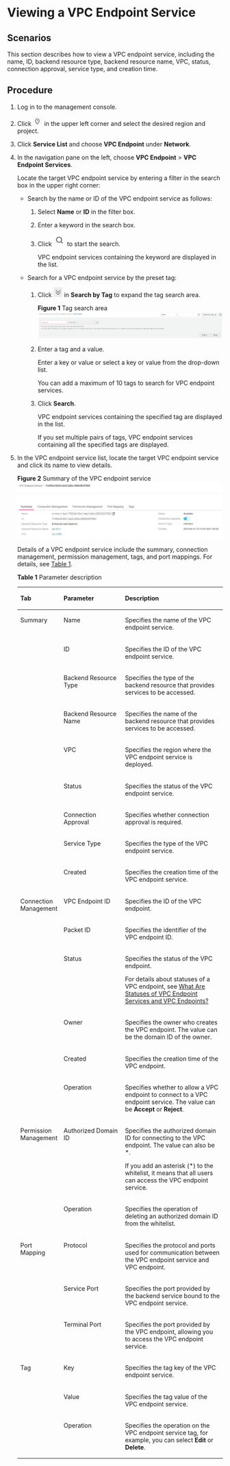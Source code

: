 # Viewing a VPC Endpoint Service<a name="vpcep_03_0102"></a>

## Scenarios<a name="section85216505244"></a>

This section describes how to view a VPC endpoint service, including the name, ID, backend resource type, backend resource name, VPC, status, connection approval, service type, and creation time.

## Procedure<a name="section15309424142016"></a>

1.  Log in to the management console.
2.  Click  ![](/vpcep/user-guide/figures/icon-region.png)  in the upper left corner and select the desired region and project.

1.  Click  **Service List**  and choose  **VPC Endpoint**  under  **Network**.
2.  In the navigation pane on the left, choose  **VPC Endpoint**  \>  **VPC Endpoint Services**.

    Locate the target VPC endpoint service by entering a filter in the search box in the upper right corner:

    -   Search by the name or ID of the VPC endpoint service as follows:
        1.  Select  **Name**  or  **ID**  in the filter box.
        2.  Enter a keyword in the search box.
        3.  Click  ![](/vpcep/user-guide/figures/icon-search.png)  to start the search.

            VPC endpoint services containing the keyword are displayed in the list.

    -   Search for a VPC endpoint service by the preset tag:
        1.  Click  ![](/vpcep/user-guide/figures/icon-tag-search.png)  in  **Search by Tag**  to expand the tag search area.

            **Figure  1**  Tag search area<a name="fig17552221133112"></a>  
            ![](/vpcep/user-guide/figures/tag-search-area.png "tag-search-area")

        2.  Enter a tag and a value.

            Enter a key or value or select a key or value from the drop-down list.

            You can add a maximum of 10 tags to search for VPC endpoint services.

        3.  Click  **Search**.

            VPC endpoint services containing the specified tag are displayed in the list.

            If you set multiple pairs of tags, VPC endpoint services containing all the specified tags are displayed.


3.  In the VPC endpoint service list, locate the target VPC endpoint service and click its name to view details.

    **Figure  2**  Summary of the VPC endpoint service<a name="fig148852011125319"></a>  
    ![](/vpcep/user-guide/figures/summary-of-the-vpc-endpoint-service-8.jpg "summary-of-the-vpc-endpoint-service-8")

    Details of a VPC endpoint service include the summary, connection management, permission management, tags, and port mappings. For details, see  [Table 1](#table11373229195910).

    **Table  1**  Parameter description

    <a name="table11373229195910"></a>
    <table><thead align="left"><tr id="row123731829185916"><th class="cellrowborder" valign="top" width="21.09%" id="mcps1.2.4.1.1"><p id="p884314912598"><a name="p884314912598"></a><a name="p884314912598"></a><strong id="b3366113318010"><a name="b3366113318010"></a><a name="b3366113318010"></a>Tab</strong></p>
    </th>
    <th class="cellrowborder" valign="top" width="29.849999999999998%" id="mcps1.2.4.1.2"><p id="p7373142911592"><a name="p7373142911592"></a><a name="p7373142911592"></a><strong id="b1589733417"><a name="b1589733417"></a><a name="b1589733417"></a>Parameter</strong></p>
    </th>
    <th class="cellrowborder" valign="top" width="49.059999999999995%" id="mcps1.2.4.1.3"><p id="p1037310293590"><a name="p1037310293590"></a><a name="p1037310293590"></a><strong id="b158167361039"><a name="b158167361039"></a><a name="b158167361039"></a>Description</strong></p>
    </th>
    </tr>
    </thead>
    <tbody><tr id="row6601518175912"><td class="cellrowborder" rowspan="9" valign="top" width="21.09%" headers="mcps1.2.4.1.1 "><p id="p1039151214278"><a name="p1039151214278"></a><a name="p1039151214278"></a>Summary</p>
    </td>
    <td class="cellrowborder" valign="top" width="29.849999999999998%" headers="mcps1.2.4.1.2 "><p id="p136021118205912"><a name="p136021118205912"></a><a name="p136021118205912"></a>Name</p>
    </td>
    <td class="cellrowborder" valign="top" width="49.059999999999995%" headers="mcps1.2.4.1.3 "><p id="p66023186590"><a name="p66023186590"></a><a name="p66023186590"></a>Specifies the name of the VPC endpoint service.</p>
    </td>
    </tr>
    <tr id="row6602718105914"><td class="cellrowborder" valign="top" headers="mcps1.2.4.1.1 "><p id="p360218189596"><a name="p360218189596"></a><a name="p360218189596"></a>ID</p>
    </td>
    <td class="cellrowborder" valign="top" headers="mcps1.2.4.1.2 "><p id="p6602141819595"><a name="p6602141819595"></a><a name="p6602141819595"></a>Specifies the ID of the VPC endpoint service.</p>
    </td>
    </tr>
    <tr id="row1660320181596"><td class="cellrowborder" valign="top" headers="mcps1.2.4.1.1 "><p id="p760319185599"><a name="p760319185599"></a><a name="p760319185599"></a>Backend Resource Type</p>
    </td>
    <td class="cellrowborder" valign="top" headers="mcps1.2.4.1.2 "><p id="p156038185594"><a name="p156038185594"></a><a name="p156038185594"></a>Specifies the type of the backend resource that provides services to be accessed.</p>
    </td>
    </tr>
    <tr id="row1260311185593"><td class="cellrowborder" valign="top" headers="mcps1.2.4.1.1 "><p id="p1160321818599"><a name="p1160321818599"></a><a name="p1160321818599"></a>Backend Resource Name</p>
    </td>
    <td class="cellrowborder" valign="top" headers="mcps1.2.4.1.2 "><p id="p6603118195917"><a name="p6603118195917"></a><a name="p6603118195917"></a>Specifies the name of the backend resource that provides services to be accessed.</p>
    </td>
    </tr>
    <tr id="row1603161817598"><td class="cellrowborder" valign="top" headers="mcps1.2.4.1.1 "><p id="p17603618185915"><a name="p17603618185915"></a><a name="p17603618185915"></a>VPC</p>
    </td>
    <td class="cellrowborder" valign="top" headers="mcps1.2.4.1.2 "><p id="p6603118115914"><a name="p6603118115914"></a><a name="p6603118115914"></a>Specifies the region where the VPC endpoint service is deployed.</p>
    </td>
    </tr>
    <tr id="row9659329903"><td class="cellrowborder" valign="top" headers="mcps1.2.4.1.1 "><p id="p36595295020"><a name="p36595295020"></a><a name="p36595295020"></a>Status</p>
    </td>
    <td class="cellrowborder" valign="top" headers="mcps1.2.4.1.2 "><p id="p365918293014"><a name="p365918293014"></a><a name="p365918293014"></a>Specifies the status of the VPC endpoint service.</p>
    </td>
    </tr>
    <tr id="row1465962910011"><td class="cellrowborder" valign="top" headers="mcps1.2.4.1.1 "><p id="p1965912291309"><a name="p1965912291309"></a><a name="p1965912291309"></a>Connection Approval</p>
    </td>
    <td class="cellrowborder" valign="top" headers="mcps1.2.4.1.2 "><p id="p1165915291105"><a name="p1165915291105"></a><a name="p1165915291105"></a>Specifies whether connection approval is required.</p>
    </td>
    </tr>
    <tr id="row1865942911010"><td class="cellrowborder" valign="top" headers="mcps1.2.4.1.1 "><p id="p12793443359"><a name="p12793443359"></a><a name="p12793443359"></a>Service Type</p>
    </td>
    <td class="cellrowborder" valign="top" headers="mcps1.2.4.1.2 "><p id="p206596291010"><a name="p206596291010"></a><a name="p206596291010"></a>Specifies the type of the VPC endpoint service.</p>
    </td>
    </tr>
    <tr id="row1665992916016"><td class="cellrowborder" valign="top" headers="mcps1.2.4.1.1 "><p id="p577414111355"><a name="p577414111355"></a><a name="p577414111355"></a>Created</p>
    </td>
    <td class="cellrowborder" valign="top" headers="mcps1.2.4.1.2 "><p id="p186591299014"><a name="p186591299014"></a><a name="p186591299014"></a>Specifies the creation time of the VPC endpoint service.</p>
    </td>
    </tr>
    <tr id="row1373142925914"><td class="cellrowborder" rowspan="6" valign="top" width="21.09%" headers="mcps1.2.4.1.1 "><p id="p2843209125918"><a name="p2843209125918"></a><a name="p2843209125918"></a>Connection Management</p>
    </td>
    <td class="cellrowborder" valign="top" width="29.849999999999998%" headers="mcps1.2.4.1.2 "><p id="p437313292597"><a name="p437313292597"></a><a name="p437313292597"></a>VPC Endpoint ID</p>
    </td>
    <td class="cellrowborder" valign="top" width="49.059999999999995%" headers="mcps1.2.4.1.3 "><p id="p1237342911592"><a name="p1237342911592"></a><a name="p1237342911592"></a>Specifies the ID of the VPC endpoint.</p>
    </td>
    </tr>
    <tr id="row1931215511014"><td class="cellrowborder" valign="top" headers="mcps1.2.4.1.1 "><p id="p73131155602"><a name="p73131155602"></a><a name="p73131155602"></a>Packet ID</p>
    </td>
    <td class="cellrowborder" valign="top" headers="mcps1.2.4.1.2 "><p id="p13313115516018"><a name="p13313115516018"></a><a name="p13313115516018"></a>Specifies the identifier of the VPC endpoint ID.</p>
    </td>
    </tr>
    <tr id="row1788517341318"><td class="cellrowborder" valign="top" headers="mcps1.2.4.1.1 "><p id="p1084733910114"><a name="p1084733910114"></a><a name="p1084733910114"></a>Status</p>
    </td>
    <td class="cellrowborder" valign="top" headers="mcps1.2.4.1.2 "><p id="p1290225213217"><a name="p1290225213217"></a><a name="p1290225213217"></a>Specifies the status of the VPC endpoint.</p>
    <p id="p188861834919"><a name="p188861834919"></a><a name="p188861834919"></a>For details about statuses of a VPC endpoint, see <a href="what-are-statuses-of-vpc-endpoint-services-and-vpc-endpoints.md">What Are Statuses of VPC Endpoint Services and VPC Endpoints?</a></p>
    </td>
    </tr>
    <tr id="row194731557216"><td class="cellrowborder" valign="top" headers="mcps1.2.4.1.1 "><p id="p1547314559217"><a name="p1547314559217"></a><a name="p1547314559217"></a>Owner</p>
    </td>
    <td class="cellrowborder" valign="top" headers="mcps1.2.4.1.2 "><p id="p1747319557218"><a name="p1747319557218"></a><a name="p1747319557218"></a>Specifies the owner who creates the VPC endpoint. The value can be the domain ID of the owner.</p>
    </td>
    </tr>
    <tr id="row148914485317"><td class="cellrowborder" valign="top" headers="mcps1.2.4.1.1 "><p id="p8890481319"><a name="p8890481319"></a><a name="p8890481319"></a>Created</p>
    </td>
    <td class="cellrowborder" valign="top" headers="mcps1.2.4.1.2 "><p id="p11902048934"><a name="p11902048934"></a><a name="p11902048934"></a>Specifies the creation time of the VPC endpoint.</p>
    </td>
    </tr>
    <tr id="row20920431747"><td class="cellrowborder" valign="top" headers="mcps1.2.4.1.1 "><p id="p109204312410"><a name="p109204312410"></a><a name="p109204312410"></a>Operation</p>
    </td>
    <td class="cellrowborder" valign="top" headers="mcps1.2.4.1.2 "><p id="p69207319419"><a name="p69207319419"></a><a name="p69207319419"></a>Specifies whether to allow a VPC endpoint to connect to a VPC endpoint service. The value can be <strong id="b101062711114"><a name="b101062711114"></a><a name="b101062711114"></a>Accept</strong> or <strong id="b297532916119"><a name="b297532916119"></a><a name="b297532916119"></a>Reject</strong>.</p>
    </td>
    </tr>
    <tr id="row491115378110"><td class="cellrowborder" rowspan="2" valign="top" width="21.09%" headers="mcps1.2.4.1.1 "><p id="p0325114917311"><a name="p0325114917311"></a><a name="p0325114917311"></a>Permission Management</p>
    </td>
    <td class="cellrowborder" valign="top" width="29.849999999999998%" headers="mcps1.2.4.1.2 "><p id="p2911037516"><a name="p2911037516"></a><a name="p2911037516"></a>Authorized Domain ID</p>
    </td>
    <td class="cellrowborder" valign="top" width="49.059999999999995%" headers="mcps1.2.4.1.3 "><p id="p6371115016133"><a name="p6371115016133"></a><a name="p6371115016133"></a>Specifies the authorized domain ID for connecting to the VPC endpoint. The value can also be *.</p>
    <p id="p391133715118"><a name="p391133715118"></a><a name="p391133715118"></a>If you add an asterisk (*) to the whitelist, it means that all users can access the VPC endpoint service.</p>
    </td>
    </tr>
    <tr id="row163028403116"><td class="cellrowborder" valign="top" headers="mcps1.2.4.1.1 "><p id="p103025404114"><a name="p103025404114"></a><a name="p103025404114"></a>Operation</p>
    </td>
    <td class="cellrowborder" valign="top" headers="mcps1.2.4.1.2 "><p id="p53021640214"><a name="p53021640214"></a><a name="p53021640214"></a>Specifies the operation of deleting an authorized domain ID from the whitelist.</p>
    </td>
    </tr>
    <tr id="row109693491717"><td class="cellrowborder" rowspan="3" valign="top" width="21.09%" headers="mcps1.2.4.1.1 "><p id="p10982151318418"><a name="p10982151318418"></a><a name="p10982151318418"></a>Port Mapping</p>
    <p id="p55792025162714"><a name="p55792025162714"></a><a name="p55792025162714"></a></p>
    </td>
    <td class="cellrowborder" valign="top" width="29.849999999999998%" headers="mcps1.2.4.1.2 "><p id="p139699494119"><a name="p139699494119"></a><a name="p139699494119"></a>Protocol</p>
    </td>
    <td class="cellrowborder" valign="top" width="49.059999999999995%" headers="mcps1.2.4.1.3 "><p id="p79691149615"><a name="p79691149615"></a><a name="p79691149615"></a>Specifies the protocol and ports used for communication between the VPC endpoint service and VPC endpoint.</p>
    </td>
    </tr>
    <tr id="row5121531413"><td class="cellrowborder" valign="top" headers="mcps1.2.4.1.1 "><p id="p153772013143615"><a name="p153772013143615"></a><a name="p153772013143615"></a>Service Port</p>
    </td>
    <td class="cellrowborder" valign="top" headers="mcps1.2.4.1.2 "><p id="p111310537120"><a name="p111310537120"></a><a name="p111310537120"></a>Specifies the port provided by the backend service bound to the VPC endpoint service.</p>
    </td>
    </tr>
    <tr id="row176299161224"><td class="cellrowborder" valign="top" headers="mcps1.2.4.1.1 "><p id="p16294169210"><a name="p16294169210"></a><a name="p16294169210"></a>Terminal Port</p>
    </td>
    <td class="cellrowborder" valign="top" headers="mcps1.2.4.1.2 "><p id="p6629161611211"><a name="p6629161611211"></a><a name="p6629161611211"></a>Specifies the port provided by the VPC endpoint, allowing you to access the VPC endpoint service.</p>
    </td>
    </tr>
    <tr id="row19273741417"><td class="cellrowborder" rowspan="3" valign="top" width="21.09%" headers="mcps1.2.4.1.1 "><p id="p8281976144"><a name="p8281976144"></a><a name="p8281976144"></a>Tag</p>
    </td>
    <td class="cellrowborder" valign="top" width="29.849999999999998%" headers="mcps1.2.4.1.2 "><p id="p142807191418"><a name="p142807191418"></a><a name="p142807191418"></a>Key</p>
    </td>
    <td class="cellrowborder" valign="top" width="49.059999999999995%" headers="mcps1.2.4.1.3 "><p id="p1963135561417"><a name="p1963135561417"></a><a name="p1963135561417"></a>Specifies the tag key of the VPC endpoint service.</p>
    </td>
    </tr>
    <tr id="row1283716140"><td class="cellrowborder" valign="top" headers="mcps1.2.4.1.1 "><p id="p1128775141"><a name="p1128775141"></a><a name="p1128775141"></a>Value</p>
    </td>
    <td class="cellrowborder" valign="top" headers="mcps1.2.4.1.2 "><p id="p1763755161412"><a name="p1763755161412"></a><a name="p1763755161412"></a>Specifies the tag value of the VPC endpoint service.</p>
    </td>
    </tr>
    <tr id="row15298761416"><td class="cellrowborder" valign="top" headers="mcps1.2.4.1.1 "><p id="p112916718146"><a name="p112916718146"></a><a name="p112916718146"></a>Operation</p>
    </td>
    <td class="cellrowborder" valign="top" headers="mcps1.2.4.1.2 "><p id="p76320551147"><a name="p76320551147"></a><a name="p76320551147"></a>Specifies the operation on the VPC endpoint service tag, for example, you can select <strong id="b8379104713511"><a name="b8379104713511"></a><a name="b8379104713511"></a>Edit</strong> or <strong id="b16195105020354"><a name="b16195105020354"></a><a name="b16195105020354"></a>Delete</strong>.</p>
    </td>
    </tr>
    </tbody>
    </table>


